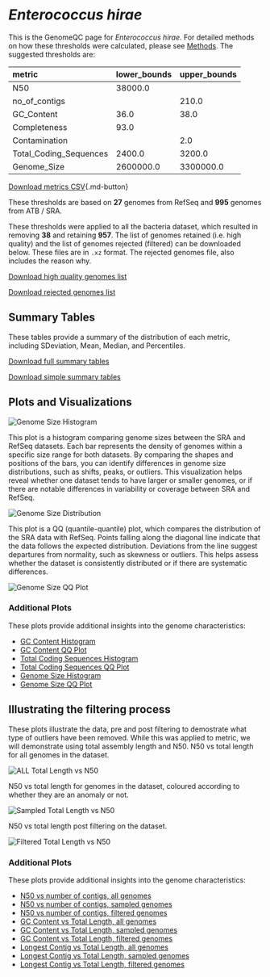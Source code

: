 # *Enterococcus hirae*

This is the GenomeQC page for *Enterococcus hirae*. For detailed methods on how these thresholds were calculated, please see [Methods](../../methods.md).
The suggested thresholds are: 

| metric                 | lower_bounds   | upper_bounds   |
|:-----------------------|:---------------|:---------------|
| N50                    | 38000.0        |                |
| no_of_contigs          |                | 210.0          |
| GC_Content             | 36.0           | 38.0           |
| Completeness           | 93.0           |                |
| Contamination          |                | 2.0            |
| Total_Coding_Sequences | 2400.0         | 3200.0         |
| Genome_Size            | 2600000.0      | 3300000.0      |

[Download metrics CSV](Enterococcus_hirae_metrics.csv){.md-button}


These thresholds are based on **27** genomes from RefSeq and **995** genomes from ATB / SRA.

These thresholds were applied to all the bacteria dataset, which resulted in removing **38** and retaining **957**.
The list of genomes retained (i.e. high quality) and the list of genomes rejected (filtered) can be downloaded below. These files are in `.xz` format. The rejected genomes file, also includes the reason why.

[Download high quality genomes list](Enterococcus_hirae_high_quality_genomes.csv.xz)


[Download rejected genomes list](Enterococcus_hirae_filtered_out_genomes.csv.xz)



## Summary Tables
These tables provide a summary of the distribution of each metric, including SDeviation, Mean, Median, and Percentiles.

[Download full summary tables](summary.csv)

[Download simple summary tables](selected_summary.csv)

## Plots and Visualizations

![Genome Size Histogram](Genome_Size_refseq_histogram_kde.png)

This plot is a histogram comparing genome sizes between the SRA and RefSeq datasets. Each bar represents the density of genomes within a specific size range for both datasets. By comparing the shapes and positions of the bars, you can identify differences in genome size distributions, such as shifts, peaks, or outliers. This visualization helps reveal whether one dataset tends to have larger or smaller genomes, or if there are notable differences in variability or coverage between SRA and RefSeq.

![Genome Size Distribution](Genome_Size_refseq_histogram_kde.png)

This plot is a QQ (quantile-quantile) plot, which compares the distribution of the SRA data with RefSeq. Points falling along the diagonal line indicate that the data follows the expected distribution. Deviations from the line suggest departures from normality, such as skewness or outliers. This helps assess whether the dataset is consistently distributed or if there are systematic differences.

![Genome Size QQ Plot](Genome_Size_refseq_qqplot.png)

### Additional Plots

These plots provide additional insights into the genome characteristics:

- [GC Content Histogram](GC_Content_refseq_histogram_kde.png)
- [GC Content QQ Plot](GC_Content_refseq_qqplot.png)
- [Total Coding Sequences Histogram](Total_Coding_Sequences_refseq_histogram_kde.png)
- [Total Coding Sequences QQ Plot](Total_Coding_Sequences_refseq_qqplot.png)
- [Genome Size Histogram](Genome_Size_refseq_histogram_kde.png)
- [Genome Size QQ Plot](Genome_Size_refseq_qqplot.png)
## Illustrating the filtering process
These plots illustrate the data, pre and post filtering to demostrate what type of outliers have been removed. While this was applied to metric, we will demonstrate using total assembly length and N50.
N50 vs total length for all genomes in the dataset.

![ALL Total Length vs N50](Enterococcus_hirae_all_total_length_N50.png)

N50 vs total length for genomes in the dataset, coloured according to whether they are an anomaly or not.

![Sampled Total Length vs N50](Enterococcus_hirae_sample_total_length_N50.png)

N50 vs total length post filtering on the dataset.

![Filtered Total Length vs N50](Enterococcus_hirae_filt_total_length_N50.png)

### Additional Plots

These plots provide additional insights into the genome characteristics:

- [N50 vs number of contigs, all genomes](Enterococcus_hirae_all_N50_number.png)
- [N50 vs number of contigs, sampled genomes](Enterococcus_hirae_sample_N50_number.png)
- [N50 vs number of contigs, filtered genomes](Enterococcus_hirae_filt_N50_number.png)
- [GC Content vs Total Length, all genomes](Enterococcus_hirae_all_total_length_GC_Content.png)
- [GC Content vs Total Length, sampled genomes](Enterococcus_hirae_sample_total_length_GC_Content.png)
- [GC Content vs Total Length, filtered genomes](Enterococcus_hirae_filt_total_length_GC_Content.png)
- [Longest Contig vs Total Length, all genomes](Enterococcus_hirae_all_total_length_longest.png)
- [Longest Contig vs Total Length, sampled genomes](Enterococcus_hirae_sample_total_length_longest.png)
- [Longest Contig vs Total Length, filtered genomes](Enterococcus_hirae_filt_total_length_longest.png)
